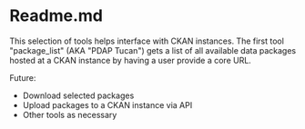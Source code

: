 # Readme.md
This selection of tools helps interface with CKAN instances. The first tool "package_list" (AKA "PDAP Tucan") gets a list of all available data packages hosted at a CKAN instance by having a user provide a core URL.

Future:

- Download selected packages
- Upload packages to a CKAN instance via API
- Other tools as necessary